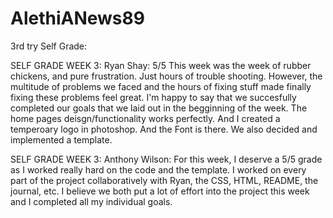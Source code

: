# AlethiANews89
3rd try
Self Grade:

SELF GRADE WEEK 3: Ryan Shay: 5/5 This week was the week of rubber chickens, and pure frustration. Just hours of trouble shooting. However, the multitude of problems we faced and the hours of fixing stuff made finally fixing these problems feel great. I'm happy to say that we succesfully completed our goals that we laid out in the begginning of the week. The home pages deisgn/functionality works perfectly. And I created a temperoary logo in photoshop. And the Font is there. We also decided and implemented a template.  

SELF GRADE WEEK 3: Anthony Wilson: For this week, I deserve a 5/5 grade as I worked really hard on the code and the template. I worked on every part of the project collaboratively with Ryan, the CSS, HTML, README, the journal, etc. I believe we both put a lot of effort into the project this week and I completed all my individual goals.
